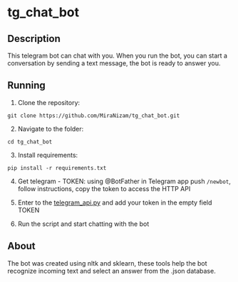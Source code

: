 # tg_chat_bot

## Description

This telegram bot can chat with you. When you run the bot, you can start a conversation by sending a text message, the bot is ready to answer you.

## Running
1. Clone the repository:
```commandline
git clone https://github.com/MiraNizam/tg_chat_bot.git
```
2. Navigate to the folder:
```
cd tg_chat_bot
```
3. Install requirements:
```
pip install -r requirements.txt
```
4. Get telegram - TOKEN:
   using @BotFather in Telegram app push ```/newbot```, follow instructions, copy the token to access the HTTP API

5. Enter to the [telegram_api.py](https://github.com/MiraNizam/tg_chat_bot/blob/master/Telegram_API.py) and add your token in the empty field TOKEN 

6. Run the script and start chatting with the bot 

## About
The bot was created using nltk and sklearn, these tools help the bot recognize incoming text and select an answer from the .json database.
